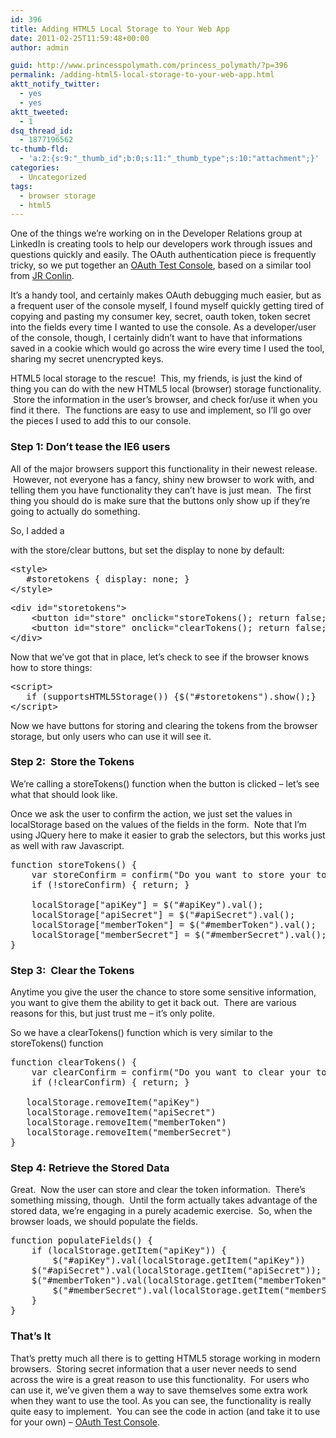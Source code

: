 ```yaml
---
id: 396
title: Adding HTML5 Local Storage to Your Web App
date: 2011-02-25T11:59:48+00:00
author: admin

guid: http://www.princesspolymath.com/princess_polymath/?p=396
permalink: /adding-html5-local-storage-to-your-web-app.html
aktt_notify_twitter:
  - yes
  - yes
aktt_tweeted:
  - 1
dsq_thread_id:
  - 1877196562
tc-thumb-fld:
  - 'a:2:{s:9:"_thumb_id";b:0;s:11:"_thumb_type";s:10:"attachment";}'
categories:
  - Uncategorized
tags:
  - browser storage
  - html5
---
```

One of the things we&#8217;re working on in the Developer Relations group at LinkedIn is creating tools to help our developers work through issues and questions quickly and easily. The OAuth authentication piece is frequently tricky, so we put together an [OAuth Test Console](http://developer.linkedinlabs.com/oauth-test/), based on a similar tool from [JR Conlin](http://www.jrconlin.com/).

It&#8217;s a handy tool, and certainly makes OAuth debugging much easier, but as a frequent user of the console myself, I found myself quickly getting tired of copying and pasting my consumer key, secret, oauth token, token secret into the fields every time I wanted to use the console. As a developer/user of the console, though, I certainly didn&#8217;t want to have that informations saved in a cookie which would go across the wire every time I used the tool, sharing my secret unencrypted keys.

HTML5 local storage to the rescue!  This, my friends, is just the kind of thing you can do with the new HTML5 local (browser) storage functionality.  Store the information in the user&#8217;s browser, and check for/use it when you find it there.  The functions are easy to use and implement, so I&#8217;ll go over the pieces I used to add this to our console.

### Step 1: Don&#8217;t tease the IE6 users

All of the major browsers support this functionality in their newest release.  However, not everyone has a fancy, shiny new browser to work with, and telling them you have functionality they can&#8217;t have is just mean.  The first thing you should do is make sure that the buttons only show up if they&#8217;re going to actually do something.

So, I added a <div> with the store/clear buttons, but set the display to none by default:

<pre>&lt;style&gt;
   #storetokens { display: none; }
&lt;/style&gt;</pre>

<pre>&lt;div id="storetokens"&gt;
    &lt;button id="store" onclick="storeTokens(); return false;"&gt;Store Token Info&lt;/button&gt;
    &lt;button id="store" onclick="clearTokens(); return false;"&gt;Clear Token Info&lt;/button&gt;
&lt;/div&gt;</pre>

Now that we&#8217;ve got that in place, let&#8217;s check to see if the browser knows how to store things:

<pre>&lt;script&gt;
   if (supportsHTML5Storage()) {$("#storetokens").show();}
&lt;/script&gt;</pre>

Now we have buttons for storing and clearing the tokens from the browser storage, but only users who can use it will see it.

### Step 2:  Store the Tokens

We&#8217;re calling a storeTokens() function when the button is clicked &#8211; let&#8217;s see what that should look like.

Once we ask the user to confirm the action, we just set the values in localStorage based on the values of the fields in the form.  Note that I&#8217;m using JQuery here to make it easier to grab the selectors, but this works just as well with raw Javascript.

<pre>function storeTokens() {
    var storeConfirm = confirm("Do you want to store your tokens and secrets in your browser's local storage?")
    if (!storeConfirm) { return; }

    localStorage["apiKey"] = $("#apiKey").val();
    localStorage["apiSecret"] = $("#apiSecret").val();
    localStorage["memberToken"] = $("#memberToken").val();
    localStorage["memberSecret"] = $("#memberSecret").val();
}</pre>

### Step 3:  Clear the Tokens

Anytime you give the user the chance to store some sensitive information, you want to give them the ability to get it back out.  There are various reasons for this, but just trust me &#8211; it&#8217;s only polite.

So we have a clearTokens() function which is very similar to the storeTokens() function

<pre>function clearTokens() {
    var clearConfirm = confirm("Do you want to clear your tokens and secrets from your browser's local storage?")
    if (!clearConfirm) { return; }

   localStorage.removeItem("apiKey")
   localStorage.removeItem("apiSecret")
   localStorage.removeItem("memberToken")
   localStorage.removeItem("memberSecret")
}</pre>

### Step 4: Retrieve the Stored Data

Great.  Now the user can store and clear the token information.  There&#8217;s something missing, though.  Until the form actually takes advantage of the stored data, we&#8217;re engaging in a purely academic exercise.  So, when the browser loads, we should populate the fields.

<pre>function populateFields() {
    if (localStorage.getItem("apiKey")) {
        $("#apiKey").val(localStorage.getItem("apiKey"))
  	$("#apiSecret").val(localStorage.getItem("apiSecret"));
	$("#memberToken").val(localStorage.getItem("memberToken"));
        $("#memberSecret").val(localStorage.getItem("memberSecret"));
    }
}</pre>

### That&#8217;s It

That&#8217;s pretty much all there is to getting HTML5 storage working in modern browsers.  Storing secret information that a user never needs to send across the wire is a great reason to use this functionality.  For users who can use it, we&#8217;ve given them a way to save themselves some extra work when they want to use the tool. As you can see, the functionality is really quite easy to implement.  You can see the code in action (and take it to use for your own) &#8211; [OAuth Test Console](http://developer.linkedinlabs.com/oauth-test/).